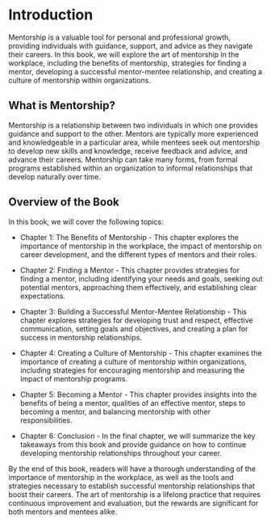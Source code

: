 Introduction
============

Mentorship is a valuable tool for personal and professional growth, providing individuals with guidance, support, and advice as they navigate their careers. In this book, we will explore the art of mentorship in the workplace, including the benefits of mentorship, strategies for finding a mentor, developing a successful mentor-mentee relationship, and creating a culture of mentorship within organizations.

What is Mentorship?
-------------------

Mentorship is a relationship between two individuals in which one provides guidance and support to the other. Mentors are typically more experienced and knowledgeable in a particular area, while mentees seek out mentorship to develop new skills and knowledge, receive feedback and advice, and advance their careers. Mentorship can take many forms, from formal programs established within an organization to informal relationships that develop naturally over time.

Overview of the Book
--------------------

In this book, we will cover the following topics:

* Chapter 1: The Benefits of Mentorship - This chapter explores the importance of mentorship in the workplace, the impact of mentorship on career development, and the different types of mentors and their roles.

* Chapter 2: Finding a Mentor - This chapter provides strategies for finding a mentor, including identifying your needs and goals, seeking out potential mentors, approaching them effectively, and establishing clear expectations.

* Chapter 3: Building a Successful Mentor-Mentee Relationship - This chapter explores strategies for developing trust and respect, effective communication, setting goals and objectives, and creating a plan for success in mentorship relationships.

* Chapter 4: Creating a Culture of Mentorship - This chapter examines the importance of creating a culture of mentorship within organizations, including strategies for encouraging mentorship and measuring the impact of mentorship programs.

* Chapter 5: Becoming a Mentor - This chapter provides insights into the benefits of being a mentor, qualities of an effective mentor, steps to becoming a mentor, and balancing mentorship with other responsibilities.

* Chapter 6: Conclusion - In the final chapter, we will summarize the key takeaways from this book and provide guidance on how to continue developing mentorship relationships throughout your career.

By the end of this book, readers will have a thorough understanding of the importance of mentorship in the workplace, as well as the tools and strategies necessary to establish successful mentorship relationships that boost their careers. The art of mentorship is a lifelong practice that requires continuous improvement and evaluation, but the rewards are significant for both mentors and mentees alike.
